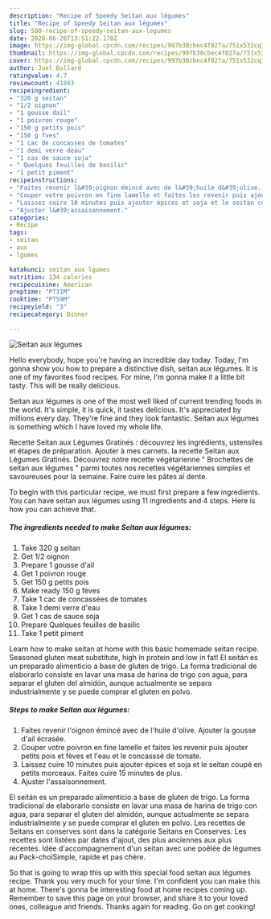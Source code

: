 ```yaml
---
description: "Recipe of Speedy Seitan aux légumes"
title: "Recipe of Speedy Seitan aux légumes"
slug: 580-recipe-of-speedy-seitan-aux-legumes
date: 2020-06-26T13:51:22.170Z
image: https://img-global.cpcdn.com/recipes/997b38cbec4f027a/751x532cq70/seitan-aux-legumes-photo-principale-de-la-recette.jpg
thumbnail: https://img-global.cpcdn.com/recipes/997b38cbec4f027a/751x532cq70/seitan-aux-legumes-photo-principale-de-la-recette.jpg
cover: https://img-global.cpcdn.com/recipes/997b38cbec4f027a/751x532cq70/seitan-aux-legumes-photo-principale-de-la-recette.jpg
author: Joel Ballard
ratingvalue: 4.7
reviewcount: 41893
recipeingredient:
- "320 g seitan"
- "1/2 oignon"
- "1 gousse dail"
- "1 poivron rouge"
- "150 g petits pois"
- "150 g fves"
- "1 cac de concasses de tomates"
- "1 demi verre deau"
- "1 cas de sauce soja"
- " Quelques feuilles de basilic"
- "1 petit piment"
recipeinstructions:
- "Faites revenir l&#39;oignon émincé avec de l&#39;huile d&#39;olive. Ajouter la gousse d&#39;ail écrasée."
- "Couper votre poivron en fine lamelle et faites les revenir puis ajouter petits pois et fèves et l&#39;eau et le concasssé de tomate."
- "Laissez cuire 10 minutes puis ajouter épices et soja et le seitan coupé en petits morceaux. Faites cuire 15 minutes de plus."
- "Ajuster l&#39;assaisonnement."
categories:
- Recipe
tags:
- seitan
- aux
- lgumes

katakunci: seitan aux lgumes 
nutrition: 134 calories
recipecuisine: American
preptime: "PT31M"
cooktime: "PT59M"
recipeyield: "3"
recipecategory: Dinner

---
```



![Seitan aux légumes](https://img-global.cpcdn.com/recipes/997b38cbec4f027a/751x532cq70/seitan-aux-legumes-photo-principale-de-la-recette.jpg)

Hello everybody, hope you're having an incredible day today. Today, I'm gonna show you how to prepare a distinctive dish, seitan aux légumes. It is one of my favorites food recipes. For mine, I'm gonna make it a little bit tasty. This will be really delicious.

Seitan aux légumes is one of the most well liked of current trending foods in the world. It's simple, it is quick, it tastes delicious. It's appreciated by millions every day. They're fine and they look fantastic. Seitan aux légumes is something which I have loved my whole life.

Recette Seitan aux Légumes Gratinés : découvrez les ingrédients, ustensiles et étapes de préparation. Ajouter à mes carnets. la recette Seitan aux Légumes Gratinés. Découvrez notre recette végétarienne &#34; Brochettes de seitan aux légumes &#34; parmi toutes nos recettes végétariennes simples et savoureuses pour la semaine. Faire cuire les pâtes al dente.


To begin with this particular recipe, we must first prepare a few ingredients. You can have seitan aux légumes using 11 ingredients and 4 steps. Here is how you can achieve that.

<!--inarticleads1-->

##### The ingredients needed to make Seitan aux légumes:

1. Take 320 g seitan
1. Get 1/2 oignon
1. Prepare 1 gousse d&#39;ail
1. Get 1 poivron rouge
1. Get 150 g petits pois
1. Make ready 150 g fèves
1. Take 1 cac de concassées de tomates
1. Take 1 demi verre d&#39;eau
1. Get 1 cas de sauce soja
1. Prepare  Quelques feuilles de basilic
1. Take 1 petit piment


Learn how to make seitan at home with this basic homemade seitan recipe. Seasoned gluten meat substitute, high in protein and low in fat! El seitán es un preparado alimenticio a base de gluten de trigo. La forma tradicional de elaborarlo consiste en lavar una masa de harina de trigo con agua, para separar el gluten del almidón, aunque actualmente se separa industrialmente y se puede comprar el gluten en polvo. 

<!--inarticleads2-->

##### Steps to make Seitan aux légumes:

1. Faites revenir l&#39;oignon émincé avec de l&#39;huile d&#39;olive. Ajouter la gousse d&#39;ail écrasée.
1. Couper votre poivron en fine lamelle et faites les revenir puis ajouter petits pois et fèves et l&#39;eau et le concasssé de tomate.
1. Laissez cuire 10 minutes puis ajouter épices et soja et le seitan coupé en petits morceaux. Faites cuire 15 minutes de plus.
1. Ajuster l&#39;assaisonnement.


El seitán es un preparado alimenticio a base de gluten de trigo. La forma tradicional de elaborarlo consiste en lavar una masa de harina de trigo con agua, para separar el gluten del almidón, aunque actualmente se separa industrialmente y se puede comprar el gluten en polvo. Les recettes de Seitans en conserves sont dans la catégorie Seitans en Conserves. Les recettes sont listées par dates d&#39;ajout, des plus anciennes aux plus récentes. Idée d&#39;accompagnement d&#39;un seitan avec une poêlée de légumes au Pack-choïSimple, rapide et pas chère. 

So that is going to wrap this up with this special food seitan aux légumes recipe. Thank you very much for your time. I'm confident you can make this at home. There's gonna be interesting food at home recipes coming up. Remember to save this page on your browser, and share it to your loved ones, colleague and friends. Thanks again for reading. Go on get cooking!

